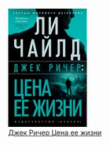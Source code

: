 ![](Джек%20Ричер%20Цена%20ее%20жизни.jpg)  
[Джек Ричер Цена ее жизни](Джек%20Ричер%20Цена%20ее%20жизни.md)
